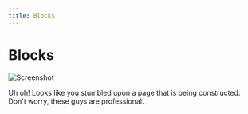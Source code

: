 ```yaml
---
title: Blocks
---
```


# Blocks

![Screenshot](../assets/images/ComingSoon.png)

Uh oh! Looks like you stumbled upon a page that is being constructed. Don't worry, these guys are professional.